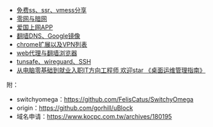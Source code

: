 * [免费ss、ssr、vmess分享](免费ss、ssr、vmess分享/)
* [零网与暗网](零网与暗网/)
* [爱国上网APP](爱国上网APP/)
* [翻墙DNS、Google镜像](翻墙DNS、Google镜像/)
* [chrome扩展以及VPN列表](chrome扩展以及VPN列表/)
* [web代理与翻墙浏览器](web代理与翻墙浏览器/)
* [tunsafe、wireguard、SSH](tunsafe、wireguard、SSH/)
* [从电脑零基础到就业入职IT方向工程师 欢迎star 《桌面运维管理指南》](https://github.com/hoochanlon/helpdesk-manual)

附：

* switchyomega：https://github.com/FelisCatus/SwitchyOmega
* origin：https://github.com/gorhill/uBlock
* 域名申请：https://www.kocpc.com.tw/archives/180195
